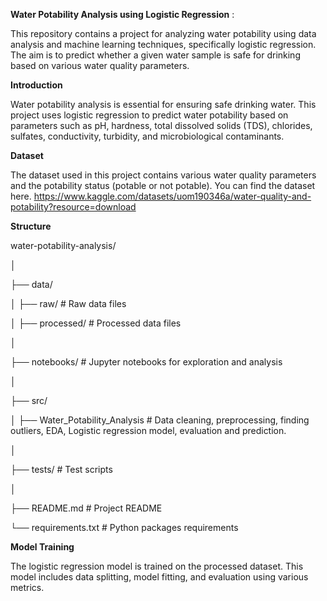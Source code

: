 **Water Potability Analysis using Logistic Regression** : 

This repository contains a project for analyzing water potability using data analysis and machine learning techniques, specifically logistic regression. The aim is to predict whether a given water sample is safe for drinking based on various water quality parameters.

**Introduction**

Water potability analysis is essential for ensuring safe drinking water. This project uses logistic regression to predict water potability based on parameters such as pH, hardness, total dissolved solids (TDS), chlorides, sulfates, conductivity, turbidity, and microbiological contaminants.

**Dataset**

The dataset used in this project contains various water quality parameters and the potability status (potable or not potable). You can find the dataset here. 
https://www.kaggle.com/datasets/uom190346a/water-quality-and-potability?resource=download



**Structure**

water-potability-analysis/

│

├── data/

│   ├── raw/                # Raw data files

│   ├── processed/          # Processed data files

│

├── notebooks/              # Jupyter notebooks for exploration and analysis

│

├── src/

│   ├── Water_Potability_Analysis  # Data cleaning, preprocessing, finding outliers, EDA, Logistic regression model, evaluation and prediction.
              
│

├── tests/                  # Test scripts

│

├── README.md               # Project README

└── requirements.txt        # Python packages requirements




**Model Training**

The logistic regression model is trained on the processed dataset. This model includes data splitting, model fitting, and evaluation using various metrics.



